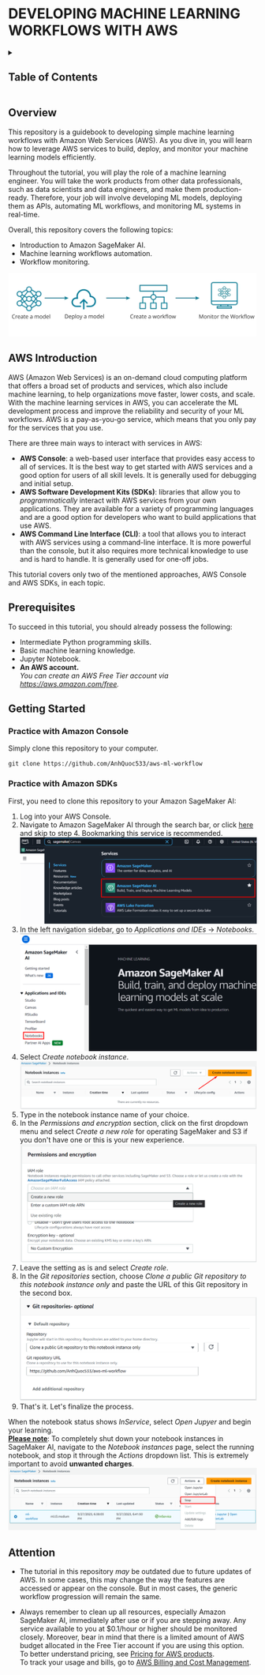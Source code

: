 # DEVELOPING MACHINE LEARNING WORKFLOWS WITH AWS
<!-- TABLE OF CONTENTS -->
<details>
  <summary><h2>Table of Contents</h2></summary>
  <ol>
    <li><a href="#overview">Overview</a></li>
    <li><a href="#aws-introduction">AWS Introduction</a></li>
    <li><a href="#prerequisites">Prerequisites</a></li>
    <li><a href="#getting-started">Getting Started</a></li>
    <li><a href="#attention">Attention</a></li>
  </ol>
</details>

## Overview
This repository is a guidebook to developing simple machine learning workflows with Amazon Web Services (AWS). As you dive in, you will learn how to leverage AWS services to build, deploy, and monitor your machine learning models efficiently.

Throughout the tutorial, you will play the role of a machine learning engineer. You will take the work products from other data professionals, such as data scientists and data engineers, and make them production-ready. Therefore, your job will involve developing ML models, deploying them as APIs, automating ML workflows, and monitoring ML systems in real-time. 

Overall, this repository covers the following topics:
* Introduction to Amazon SageMaker AI.
* Machine learning workflows automation.
* Workflow monitoring.
  
![img](img/preview.png)

## AWS Introduction
AWS (Amazon Web Services) is an on-demand cloud computing platform that offers a broad set of products and services, which also include machine learning, to help organizations move faster, lower costs, and scale. With the machine learning services in AWS, you can accelerate the ML development process and improve the reliability and security of your ML workflows. AWS is a pay-as-you-go service, which means that you only pay for the services that you use.

There are three main ways to interact with services in AWS:
* **AWS Console**: a web-based user interface that provides easy access to all of services. It is the best way to get started with AWS services and a good option for users of all skill levels. It is generally used for debugging and initial setup.
* **AWS Software Development Kits (SDKs)**: libraries that allow you to *programmatically* interact with AWS services from your own applications. They are available for a variety of programming languages and are a good option for developers who want to build applications that use AWS.
* **AWS Command Line Interface (CLI)**: a tool that allows you to interact with AWS services using a command-line interface. It is more powerful than the console, but it also requires more technical knowledge to use and is hard to handle. It is generally used for one-off jobs.

This tutorial covers only two of the mentioned approaches, AWS Console and AWS SDKs, in each topic.

## Prerequisites
To succeed in this tutorial, you should already possess the following:
* Intermediate Python programming skills.
* Basic machine learning knowledge.
* Jupyter Notebook.
* **An AWS account.** \
_You can create an AWS Free Tier account via https://aws.amazon.com/free._ 

## Getting Started
### Practice with Amazon Console
Simply clone this repository to your computer.
```
git clone https://github.com/AnhQuoc533/aws-ml-workflow
```
### Practice with Amazon SDKs
First, you need to clone this repository to your Amazon SageMaker AI:
1. Log into your AWS Console.
2. Navigate to Amazon SageMaker AI through the search bar, or click [here](https://console.aws.amazon.com/sagemaker/home#/notebook-instances) and skip to step 4. Bookmarking this service is recommended.
   ![img](img/search_sagemaker.png)
3. In the left navigation sidebar, go to *Applications and IDEs* → *Notebooks*.
   ![im](img/notebook.png)
4. Select _Create notebook instance_.
   ![img](img/create_notebook.png)
5. Type in the notebook instance name of your choice.
6. In the _Permissions and encryption_ section, click on the first dropdown menu and select _Create a new role_ for operating SageMaker and S3 if you don't have one or this is your new experience.
   ![im](img/new_role.png)
7. Leave the setting as is and select _Create role_.
8. In the _Git repositories_ section, choose _Clone a public Git repository to this notebook instance only_ and paste the URL of this Git repository in the second box.
   ![im](img/git.png)
9. That's it. Let's finalize the process.

When the notebook status shows _InService_, select _Open Jupyer_ and begin your learning. \
<ins>**Please note**</ins>: To completely shut down your notebook instances in SageMaker AI, navigate to the _Notebook instances_ page, select the running notebook, and stop it through the _Actions_ dropdown list. This is extremely important to avoid **unwanted charges**.
![stop](img/stop_notebook.png)

## Attention
*  The tutorial in this repository _may_ be outdated due to future updates of AWS. In some cases, this may change the way the features are accessed or appear on the console. But in most cases, the generic workflow progression will remain the same.
  
* Always remember to clean up all resources, especially Amazon SageMaker AI, immediately after use or if you are stepping away. Any service available to you at $0.1/hour or higher should be monitored closely. Moreover, bear in mind that there is a limited amount of AWS budget allocated in the Free Tier account if you are using this option.\
To better understand pricing, see [Pricing for AWS products](https://aws.amazon.com/pricing#:~:text=Pricing%20for%20AWS%20products). \
To track your usage and bills, go to [AWS Billing and Cost Management](https://console.aws.amazon.com/costmanagement).